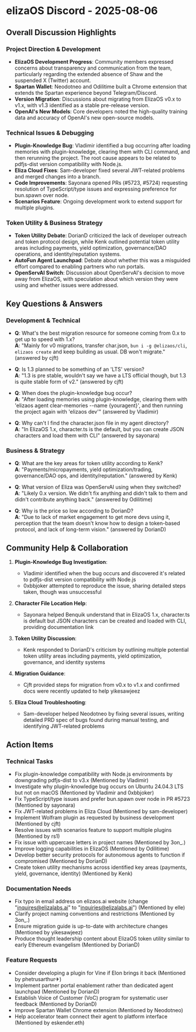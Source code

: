 # elizaOS Discord - 2025-08-06

## Overall Discussion Highlights

### Project Direction & Development
- **ElizaOS Development Progress**: Community members expressed concerns about transparency and communication from the team, particularly regarding the extended absence of Shaw and the suspended X (Twitter) account.
- **Spartan Wallet**: Neodotneo and Odilitime built a Chrome extension that extends the Spartan experience beyond Telegram/Discord.
- **Version Migration**: Discussions about migrating from ElizaOS v0.x to v1.x, with v1.3 identified as a stable pre-release version.
- **OpenAI's New Models**: Core developers noted the high-quality training data and accuracy of OpenAI's new open-source models.

### Technical Issues & Debugging
- **Plugin-Knowledge Bug**: Vladimir identified a bug occurring after loading memories with plugin-knowledge, clearing them with CLI command, and then rerunning the project. The root cause appears to be related to pdfjs-dist version compatibility with Node.js.
- **Eliza Cloud Fixes**: Sam-developer fixed several JWT-related problems and merged changes into a branch.
- **Code Improvements**: Sayonara opened PRs (#5723, #5724) requesting resolution of TypeScript/type issues and expressing preference for bun.spawn over node.
- **Scenarios Feature**: Ongoing development work to extend support for multiple plugins.

### Token Utility & Business Strategy
- **Token Utility Debate**: DorianD criticized the lack of developer outreach and token protocol design, while Kenk outlined potential token utility areas including payments, yield optimization, governance/DAO operations, and identity/reputation systems.
- **AutoFun Agent Launchpad**: Debate about whether this was a misguided effort compared to enabling partners who run portals.
- **OpenServAI Switch**: Discussion about OpenServAI's decision to move away from ElizaOS, with speculation about which version they were using and whether issues were addressed.

## Key Questions & Answers

### Development & Technical
- **Q**: What's the best migration resource for someone coming from 0.x to get up to speed with 1.x?  
  **A**: "Mainly for v0 migrations, transfer char.json, `bun i -g @elizaos/cli`, `elizaos create` and keep building as usual. DB won't migrate." (answered by cjft)

- **Q**: Is 1.3 planned to be something of an 'LTS' version?  
  **A**: "1.3 is pre stable, wouldn't say we have a LTS official though, but 1.3 is quite stable form of v2." (answered by cjft)

- **Q**: When does the plugin-knowledge bug occur?  
  **A**: "After loading memories using plugin-knowledge, clearing them with 'elizaos agent clear-memories --name {youragent}', and then running the project again with 'elizaos dev'" (answered by Vladimir)

- **Q**: Why can't I find the character.json file in my agent directory?  
  **A**: "In ElizaOS 1.x, character.ts is the default, but you can create JSON characters and load them with CLI" (answered by sayonara)

### Business & Strategy
- **Q**: What are the key areas for token utility according to Kenk?  
  **A**: "Payments/micropayments, yield optimization/trading, governance/DAO ops, and identity/reputation." (answered by Kenk)

- **Q**: What version of Eliza was OpenServAI using when they switched?  
  **A**: "Likely 0.x version. We didn't fix anything and didn't talk to them and didn't contribute anything back." (answered by Odilitime)

- **Q**: Why is the price so low according to DorianD?  
  **A**: "Due to lack of market engagement to get more devs using it, perception that the team doesn't know how to design a token-based protocol, and lack of long-term vision." (answered by DorianD)

## Community Help & Collaboration

1. **Plugin-Knowledge Bug Investigation**:
   - Vladimir identified when the bug occurs and discovered it's related to pdfjs-dist version compatibility with Node.js
   - 0xbbjoker attempted to reproduce the issue, sharing detailed steps taken, though was unsuccessful

2. **Character File Location Help**:
   - Sayonara helped Benquik understand that in ElizaOS 1.x, character.ts is default but JSON characters can be created and loaded with CLI, providing documentation link

3. **Token Utility Discussion**:
   - Kenk responded to DorianD's criticism by outlining multiple potential token utility areas including payments, yield optimization, governance, and identity systems

4. **Migration Guidance**:
   - Cjft provided steps for migration from v0.x to v1.x and confirmed docs were recently updated to help yikesawjeez

5. **Eliza Cloud Troubleshooting**:
   - Sam-developer helped Neodotneo by fixing several issues, writing detailed PRD spec of bugs found during manual testing, and identifying JWT-related problems

## Action Items

### Technical Tasks
- Fix plugin-knowledge compatibility with Node.js environments by downgrading pdfjs-dist to v3.x (Mentioned by Vladimir)
- Investigate why plugin-knowledge bug occurs on Ubuntu 24.04.3 LTS but not on macOS (Mentioned by Vladimir and 0xbbjoker)
- Fix TypeScript/type issues and prefer bun.spawn over node in PR #5723 (Mentioned by sayonara)
- Fix JWT-related problems in Eliza Cloud (Mentioned by sam-developer)
- Implement Wolfram plugin as requested by business development (Mentioned by cjft)
- Resolve issues with scenarios feature to support multiple plugins (Mentioned by rs1)
- Fix issue with uppercase letters in project names (Mentioned by 3on_.)
- Improve logging capabilities in ElizaOS (Mentioned by Odilitime)
- Develop better security protocols for autonomous agents to function if compromised (Mentioned by DorianD)
- Create token utility mechanisms across identified key areas (payments, yield, governance, identity) (Mentioned by Kenk)

### Documentation Needs
- Fix typo in email address on elizaos.ai website (change "inquires@elizalabs.ai" to "inquiries@elizalabs.ai") (Mentioned by elle)
- Clarify project naming conventions and restrictions (Mentioned by 3on_.)
- Ensure migration guide is up-to-date with architecture changes (Mentioned by yikesawjeez)
- Produce thought leadership content about ElizaOS token utility similar to early Ethereum evangelism (Mentioned by DorianD)

### Feature Requests
- Consider developing a plugin for Vine if Elon brings it back (Mentioned by phetrusarthur✈)
- Implement partner portal enablement rather than dedicated agent launchpad (Mentioned by DorianD)
- Establish Voice of Customer (VoC) program for systematic user feedback (Mentioned by DorianD)
- Improve Spartan Wallet Chrome extension (Mentioned by Neodotneo)
- Help accelerator team connect their agent to platform interface (Mentioned by eskender.eth)